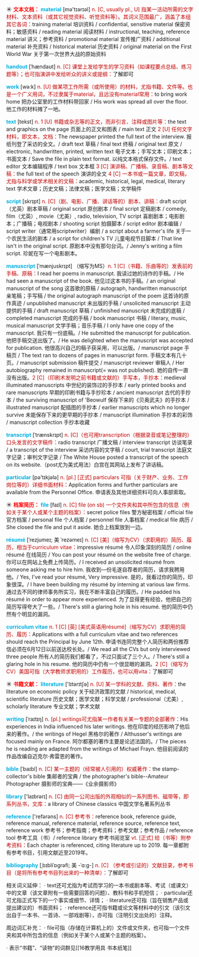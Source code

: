 ☀ <font color="red">**文本文档：**</font>
<font color="sky blue">**material**</font> [mə'tɪərɪəl] 
<font color="#c00000">n. [C, usually pl., U] 指某一活动所需的文字材料、文本资料（或其它视觉资料、听觉资料等）。其词义范围最广，涵盖了本组其它各词：</font>training material 培训资料 / confidential, sensitive material 保密资料；敏感资料 / reading material 阅读材料 / instructional, teaching, reference material 讲义；参考资料 / promotional material 宣传推广资料 / additional material 补充资料 / historical material 历史资料 / original material on the First World War 关于第一次世界大战的原始资料
           
<font color="sky blue">**handout**</font> [ˈhændaʊt]
<font color="#c00000">n. [C] 课堂上发给学生的学习资料（如课程要点总结、练习题等）；也可指演讲中发给听众的讲义或提纲：</font>了解即可

<font color="sky blue">**work**</font> [wə:k] 
<font color="#c00000">n. [U] 做某项工作所需（或所使用）的材料，尤指书籍、文件等。也是一个广义用词，不过隶属于material，且远没有material常用：</font>to bring work home 把办公室里的工作材料带回家 / His work was spread all over the floor. 他工作的材料摊了一地。

<font color="sky blue">**text**</font> [tekst] 
<font color="#c00000">n. 1 [U] 书籍或杂志等的正文，而非引言、注释或图片等：</font>the text and graphics on the page 页面上的正文和图表 / main text 正文 <font color="#c00000">2 [U] 任何文字材料，即文本，文档：</font>The newspaper printed the full text of the interview. 报纸刊登了采访的全文。/ draft text 草稿 / final text 终稿 / original text 原文 / electronic, handwritten, printed, written text 电子文本；手写文本；印刷文本；书面文本 / Save the file in plain text format. 以纯文本格式保存文件。/ text editor 文本编辑程序 / text box 文本框 <font color="#c00000">3 [C] 演讲稿、广播稿、录音稿、剧本等文稿：</font>the full text of the speech 演讲的全文 <font color="#c00000">4 [C] 一本书或一篇文章，即文稿，尤指与科学或学术相关的文稿：</font>academic, historical, legal, medical, literary text 学术文章；历史文稿；法律文稿；医学文稿；文学稿件

<font color="sky blue">**script**</font> [skrɪpt]
<font color="#c00000">n. [C]（剧、电影、广播、讲话等的）剧本、讲稿：</font>draft script（尤英）剧本草稿 / original script 原创剧本 / final script 定稿剧本 / comedy, film（尤英）, movie（尤美）, radio, television, TV script 喜剧剧本；电影剧本；广播稿；电视剧本 / shooting script 拍摄脚本 / script editor 剧本编辑 / script writer（通常用scriptwriter）编剧 / a script about a farmer's life 关于一个农民生活的剧本 / a script for children's TV 儿童电视节目脚本 / That line isn't in the original script. 原剧本中没有那句台词。/ Jenny's writing a film script. 珍妮在写一个电影剧本。
           
<font color="sky blue">**manuscript**</font> [ˈmænjuskrɪpt]
（缩写为MS）<font color="#c00000">n. 1 [C]（书籍、乐曲等的）发表前的手稿、原稿：</font>I read her poems in manuscript. 我读过她的诗作的手稿。/ He had seen a manuscript of the book. 他见过这本书的手稿。/ an original manuscript of the song 这首歌的原稿 / autograph, handwritten manuscript 亲笔稿；手写稿 / the original autograph manuscript of the poem 这首诗的原作真迹 / unpublished manuscript 未出版的手稿 / unsolicited manuscript 主动提供的手稿 / draft manuscript 草稿 / unfinished manuscript 未完成的底稿 / completed manuscript 完成的手稿 / book manuscript 书稿 / literary, music, musical manuscript 文学手稿；音乐手稿 / I only have one copy of the manuscript. 我只有一份底稿。/ He submitted the manuscript for publication. 他把手稿交送出版了。/ He was delighted when the manuscript was accepted for publication. 他很高兴自己的稿子获采用，可以出版。/ manuscript page 手稿页 / The text ran to dozens of pages in manuscript form. 手稿文本有几十页。/ manuscript submission 稿件提交 / manuscript reviewer 审稿人 / Her autobiography remained in manuscript(= was not published). 她的自传一直没有出版。<font color="#c00000">2 [C]（印刷术发明之前书籍或文献的）手写本，手抄本：</font>medieval illuminated manuscripts 中世纪的装饰过的手抄本 / early printed books and rare manuscripts 早期的印刷书籍与手抄珍本 / ancient manuscript 古代的手抄本 / the surviving manuscript of 'Beowulf 保存下来的《贝奥武夫》的手抄本 / illustrated manuscript 配插图的手抄本 / earlier manuscripts which no longer survive 未能保存下来的更早期的手抄本 / manuscript illumination 手抄本的彩饰 / manuscript collection 手抄本收藏
           
<font color="sky blue">**transcript**</font> [ˈtrænskrɪpt]
<font color="#c00000">n. [C]（也可用transcription（根据录音或笔记整理的）口头发言的文字稿件：</font>radio transcript 广播文稿 / interview transcript 访谈笔录 / a transcript of the interview 采访内容的文字稿 / court, trial transcript 法庭文字记录；审判文字记录 / The White House posted a transcript of the speech on its website.（post尤为美式用法）白宫在其网站上发布了讲话稿。

<font color="sky blue">**particular**</font> [pə'tɪkjələ] 
<font color="#c00000">n. [pl.] [正式] particulars 可指（关于财产、业务、工作岗位等的）详细书面材料：</font>Application forms and further particulars are available from the Personnel Office. 申请表及其他详细资料可向人事部索取。

☀ <font color="red">**档案简历：**</font>
<font color="sky blue">**file**</font> [faɪl]
<font color="#c00000">n. [C] file (on sb) 一个文件夹和其中所包含的信息（例如关于某个人或某个主题的档案）：</font>secret police files 警方秘密档案 / official file 官方档案 / personal file 个人档案 / personnel file 人事档案 / medical file 病历 / She closed the file and put it aside. 她合上档案放到一边。
           
<font color="sky blue">**résumé**</font> [ˈrezjumeɪ; 美 ˈrezəmeɪ]
<font color="#c00000">n. [C] [美]（缩写为CV）（求职用的）简历、履历，相当于curriculum vitae：</font>impressive résumé 令人印象深刻的简历 / online résumé 在线简历 / You can post your résumé on the website free of charge. 你可以在网站上免费上传简历。/ I received an unsolicited résumé from someone asking me to hire him. 我收到—份毛遂自荐者的简历，请求我聘用他。/ Yes, I've read your résumé, Very impressive. 是的，我看过你的简历，印象很深。/ I have been building my résumé by interning at various law firms. 通过去不同的律师事务所实习，我在不断丰富自己的履历。/ He padded his résumé in order to appear more experienced. 为了显得更有经验，他把自己的简历写得夸大了一些。/ There's still a glaring hole in his résumé. 他的简历中仍然有个明显的漏洞。

<font color="sky blue">**curriculum vitae**</font>
<font color="#c00000">n. 1 [C] [英] [美式英语用résumé]（缩写为CV）求职用的简历、履历：</font>Applications with a full curriculum vitae and two references should reach the Principal by June 12th. 申请书连同完整个人简历和两份推荐信必须在6月12日以前送达校长处。/ We read all the CVs but only interviewed three people 所有人的简历我们都看了，不过只面试了三个人。/ There's still a glaring hole in his resume. 他的简历中仍有一个很显眼的漏洞。<font color="#c00000">2 [C]（缩写为CV）美国可指（大学教师求职用的）工作履历，也可以用vita：</font>了解即可

☀ <font color="red">**书籍文献：**</font>
<font color="sky blue">**literature**</font> ['lɪtərɪtʃə] 
<font color="#c00000">n. [U] 某一学科的文献、资料、著作：</font>the literature on economic policy 关于经济政策的文献 / historical, medical, scientific literature 历史文献；医学文献；科学文献 / professional（尤美）, scholarly literature 专业文献；学术文献
           
<font color="sky blue">**writing**</font> [ˈraɪtɪŋ]
<font color="#c00000">n. [pl.] writings可尤指某一作者有关某一专题的全部著作：</font>His experiences in India influenced his later writings. 他在印度的经历影响了他后来的著作。/ the writings of Hegel 黑格尔的著作 / Althusser's writings are focused mainly on France. 阿尔都塞的著作主要是论述法国的。/ The pieces he is reading are adapted from the writings of Michael Frayn. 他目前阅读的作品改编自迈克尔·弗雷恩的著作。
           
<font color="sky blue">**bible**</font> [ˈbaɪbl]
<font color="#c00000">n. [C] 某一主题的（经常被人引用的）权威著作：</font>the stamp-collector's bible 集邮者的宝典 / the photographer's bible--Amateur Photographer 摄影师的宝典——《业余摄影师》

<font color="sky blue">**library**</font> ['laɪbrərɪ] 
<font color="#c00000">n. [C] 由同一公司出版的外观相似的一系列图书、磁带等，即系列丛书，文库：</font>a library of Chinese classics 中国文学名著系列丛书

<font color="sky blue">**reference**</font> ['refərəns] 
<font color="#c00000">n. [C] 参考书：</font>reference book, reference guide, reference manual, reference material, reference source, reference text, reference work 参考书；参考指南；参考资料；参考文献；参考作品 / reference tool 参考工具（书）/ reference library 参考书阅览室 <font color="#c00000">vt. [正式] 给（书等）附参考资料：</font>Each chapter is referenced, citing literature up to 2019. 每一章都附有参考书目，引用文献近至2019年。
           
<font color="sky blue">**bibliography**</font> [ˌbɪbliˈɒgrəfi; 美 -ˈɑ:g-]
<font color="#c00000">n. [C] （参考或引证的）文献目录，参考书目（是将所有参考书目列出来的一种清单）：</font>了解即可
 
相关词义延伸：
· text还可尤指为考试而学习的一本书或剧本等、考试（或课文）中的文章（该文章附有一些需要回答的问题）、教科书和手机短信；
· particular还可尤指正式写下的一个事实或细节、详情；
· literature还可指（旨在销售产品或提出建议的）书面资料；
· reference还可指书籍或论文等材料中的引文（该引文出自于一本书、一首诗、一部戏剧等），亦可指（注明引文出处的）注释。

周边词汇补充：
· file可指（存储在计算机上的）文件或文件夹，也可指一个文件夹和其中所包含的信息（例如关于某个人或某个主题的档案）。

· 表示“书籍”、“读物”的词群见[[16教学用具 书本纸笔]]
